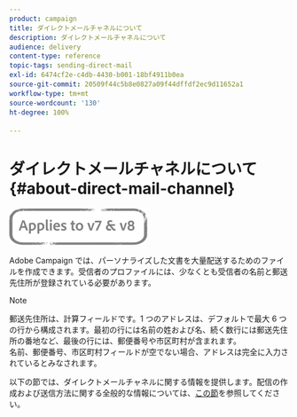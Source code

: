 ```yaml
---
product: campaign
title: ダイレクトメールチャネルについて
description: ダイレクトメールチャネルについて
audience: delivery
content-type: reference
topic-tags: sending-direct-mail
exl-id: 6474cf2e-c4db-4430-b001-18bf4911b0ea
source-git-commit: 20509f44c5b8e0827a09f44dffdf2ec9d11652a1
workflow-type: tm+mt
source-wordcount: '130'
ht-degree: 100%

---
```


# ダイレクトメールチャネルについて{#about-direct-mail-channel}

![](../../assets/common.svg)

Adobe Campaign では、パーソナライズした文書を大量配送するためのファイルを作成できます。受信者のプロファイルには、少なくとも受信者の名前と郵送先住所が登録されている必要があります。

>[!NOTE]
>
>郵送先住所は、計算フィールドです。1 つのアドレスは、デフォルトで最大 6 つの行から構成されます。最初の行には名前の姓および名、続く数行には郵送先住所の番地など、最後の行には、郵便番号や市区町村が含まれます。\
>名前、郵便番号、市区町村フィールドが空でない場合、アドレスは完全に入力されているとみなされます。

以下の節では、ダイレクトメールチャネルに関する情報を提供します。配信の作成および送信方法に関する全般的な情報については、[この節](steps-about-delivery-creation-steps.md)を参照してください。
